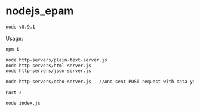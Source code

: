 # nodejs_epam

```bash
node v8.9.1
```

Usage:
```bash
npm i

node http-servers/plain-text-server.js
node http-servers/html-server.js
node http-servers/json-server.js

node http-servers/echo-server.js   //And sent POST request with data you want to echo

Part 2

node index.js
```
